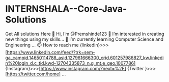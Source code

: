 # INTERNSHALA--Core-Java-Solutions
Get All solutions Here
👋 Hi, I’m @Premshinde123
👀 I’m interested in creating new things using my skills...
🌱 I’m currently learning Computer Science and Engineering ...
📫 How to reach me
{linkedin}>>>[https://www.linkedin.com/feed/?trk=sem-ga_campid.14650114788_asid.127961666300_crid.601257986827_kw.linkedin%20login_d.c_tid.kwd-12704335873_n.g_mt.e_geo.1007786]
{Instagram}>>>[https://www.instagram.com/?next=%2F]
{Twitter }>>>[https://twitter.com/home]
...

